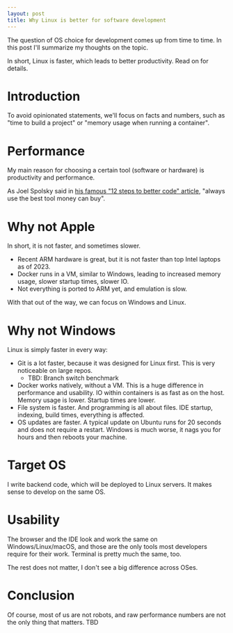 ```yaml
---
layout: post
title: Why Linux is better for software development
---
```


The question of OS choice for development comes up from time to time. In this post I'll summarize my thoughts on the topic.

In short, Linux is faster, which leads to better productivity. Read on for details. 

# Introduction

To avoid opinionated statements, we'll focus on facts and numbers, such as "time to build a project" or "memory usage when running a container".




# Performance

My main reason for choosing a certain tool (software or hardware) is productivity and performance.

As Joel Spolsky said in [his famous "12 steps to better code" article](https://www.joelonsoftware.com/2000/08/09/the-joel-test-12-steps-to-better-code/), 
"always use the best tool money can buy".

# Why not Apple

In short, it is not faster, and sometimes slower.

* Recent ARM hardware is great, but it is not faster than top Intel laptops as of 2023. 
* Docker runs in a VM, similar to Windows, leading to increased memory usage, slower startup times, slower IO.
* Not everything is ported to ARM yet, and emulation is slow.

With that out of the way, we can focus on Windows and Linux.

# Why not Windows

Linux is simply faster in every way:
* Git is a lot faster, because it was designed for Linux first. This is very noticeable on large repos.
  * TBD: Branch switch benchmark
* Docker works natively, without a VM. This is a huge difference in performance and usability. IO within containers is as fast as on the host. Memory usage is lower. Startup times are lower.
* File system is faster. And programming is all about files. IDE startup, indexing, build times, everything is affected.
* OS updates are faster. A typical update on Ubuntu runs for 20 seconds and does not require a restart. Windows is much worse, it nags you for hours and then reboots your machine.

# Target OS

I write backend code, which will be deployed to Linux servers. It makes sense to develop on the same OS.

# Usability

The browser and the IDE look and work the same on Windows/Linux/macOS, and those are the only tools most developers require for their work. 
Terminal is pretty much the same, too.

The rest does not matter, I don't see a big difference across OSes. 


# Conclusion

Of course, most of us are not robots, and raw performance numbers are not the only thing that matters.
TBD
